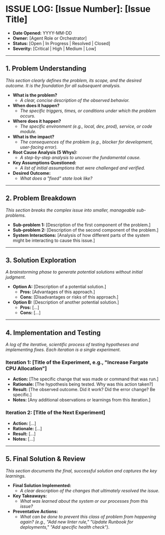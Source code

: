 # ISSUE LOG: [Issue Number]: [Issue Title]

- **Date Opened:** YYYY-MM-DD
- **Owner:** [Agent Role or Orchestrator]
- **Status:** [Open | In Progress | Resolved | Closed]
- **Severity:** [Critical | High | Medium | Low]

---

## 1. Problem Understanding
*This section clearly defines the problem, its scope, and the desired outcome. It is the foundation for all subsequent analysis.*

- **What is the problem?**
  - *A clear, concise description of the observed behavior.*
- **When does it happen?**
  - *The specific triggers, times, or conditions under which the problem occurs.*
- **Where does it happen?**
  - *The specific environment (e.g., local, dev, prod), service, or code module.*
- **What is the impact?**
  - *The consequences of the problem (e.g., blocker for development, user-facing error).*
- **Root Cause Analysis (5 Whys):**
  - *A step-by-step analysis to uncover the fundamental cause.*
- **Key Assumptions Questioned:**
  - *A list of initial assumptions that were challenged and verified.*
- **Desired Outcome:**
  - *What does a "fixed" state look like?*

---

## 2. Problem Breakdown
*This section breaks the complex issue into smaller, manageable sub-problems.*

- **Sub-problem 1:** [Description of the first component of the problem.]
- **Sub-problem 2:** [Description of the second component of the problem.]
- **System Interactions:** [Analysis of how different parts of the system might be interacting to cause this issue.]

---

## 3. Solution Exploration
*A brainstorming phase to generate potential solutions without initial judgment.*

- **Option A:** [Description of a potential solution.]
  - **Pros:** [Advantages of this approach.]
  - **Cons:** [Disadvantages or risks of this approach.]
- **Option B:** [Description of another potential solution.]
  - **Pros:** [...]
  - **Cons:** [...]

---

## 4. Implementation and Testing
*A log of the iterative, scientific process of testing hypotheses and implementing fixes. Each iteration is a single experiment.*

### Iteration 1: [Title of the Experiment, e.g., "Increase Fargate CPU Allocation"]
- **Action:** [The specific change that was made or command that was run.]
- **Rationale:** [The hypothesis being tested. Why was this action taken?]
- **Result:** [The observed outcome. Did it work? Did the error change? Be specific.]
- **Notes:** [Any additional observations or learnings from this iteration.]

### Iteration 2: [Title of the Next Experiment]
- **Action:** [...]
- **Rationale:** [...]
- **Result:** [...]
- **Notes:** [...]

---

## 5. Final Solution & Review
*This section documents the final, successful solution and captures the key learnings.*

- **Final Solution Implemented:**
  - *A clear description of the changes that ultimately resolved the issue.*
- **Key Takeaways:**
  - *What was learned about the system or our processes from this issue?*
- **Preventative Actions:**
  - *What can be done to prevent this class of problem from happening again? (e.g., "Add new linter rule," "Update Runbook for deployments," "Add specific health check").*
